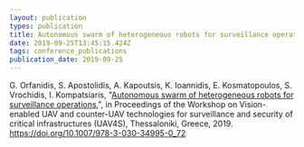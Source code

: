 ```yaml
---
layout: publication
types: publication
title: Autonomous swarm of heterogeneous robots for surveillance operations
date: 2019-09-25T13:45:15.424Z
tags: conference_publications
publication_date: 2019-09-25
---
```

G. Orfanidis, S. Apostolidis, A. Kapoutsis, K. Ioannidis, E. Kosmatopoulos, S. Vrochidis, I. Kompatsiaris, "[Autonomous swarm of heterogeneous robots for surveillance operations.](https://www.researchgate.net/publication/337459893_Autonomous_Swarm_of_Heterogeneous_Robots_for_Surveillance_Operations)", in Proceedings of the Workshop on Vision-enabled UAV and counter-UAV technologies for surveillance and security of critical infrastructures (UAV4S), Thessaloniki, Greece, 2019. <https://doi.org/10.1007/978-3-030-34995-0_72>